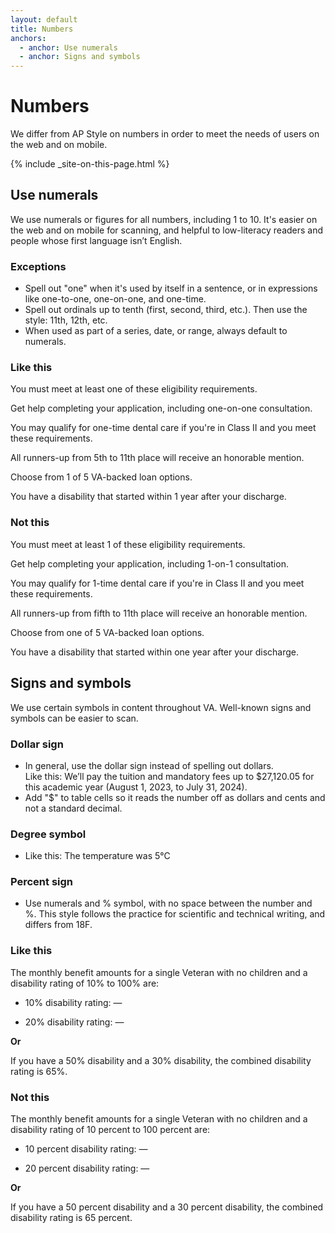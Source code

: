 ```yaml
---
layout: default
title: Numbers
anchors:
  - anchor: Use numerals 
  - anchor: Signs and symbols
---
```


# Numbers

We differ from AP Style on numbers in order to meet the needs of users on the web and on mobile. 

{% include _site-on-this-page.html %}

## Use numerals 
We use numerals or figures for all numbers, including 1 to 10. It's easier on the web and on mobile for scanning, and helpful to low-literacy readers and people whose first language isn’t English.

### Exceptions

- Spell out "one" when it's used by itself in a sentence, or in expressions like one-to-one, one-on-one, and one-time.
- Spell out ordinals up to tenth (first, second, third, etc.). Then use the style: 11th, 12th, etc. 
- When used as part of a series, date, or range, always default to numerals.

<div class="do-dont">
<div class="do-dont__do">
<h3 class="do-dont__heading">Like this</h3>
<div class="do-dont__content" markdown="1">

You must meet at least one of these eligibility requirements. 

Get help completing your application, including one-on-one consultation. 

You may qualify for one-time dental care if you're in Class II and you meet these requirements.

All runners-up from 5th to 11th place will receive an honorable mention.

Choose from 1 of 5 VA-backed loan options.

You have a disability that started within 1 year after your discharge.

</div>
</div>
<div class="do-dont__dont">
<h3 class="do-dont__heading">Not this</h3>
<div class="do-dont__content" markdown="1">

You must meet at least 1 of these eligibility requirements. 

Get help completing your application, including 1-on-1 consultation. 

You may qualify for 1-time dental care if you're in Class II and you meet these requirements.

All runners-up from fifth to 11th place will receive an honorable mention.

Choose from one of 5 VA-backed loan options.

You have a disability that started within one year after your discharge.

</div>
</div>
</div>



## Signs and symbols

We use certain symbols in content throughout VA. Well-known signs and symbols can be easier to scan. 

### Dollar sign
- In general, use the dollar sign instead of spelling out dollars.  
Like this: We’ll pay the tuition and mandatory fees up to $27,120.05 for this academic year (August 1, 2023, to July 31, 2024).
- Add "$" to table cells so it reads the number off as dollars and cents and not a standard decimal.

### Degree symbol
- Like this: The temperature was 5°C

### Percent sign 
- Use numerals and % symbol, with no space between the number and %. This style follows the practice for scientific and technical writing, and differs from 18F. 


<div class="do-dont">
<div class="do-dont__do">
<h3 class="do-dont__heading">Like this</h3>
<div class="do-dont__content" markdown="1">

The monthly benefit amounts for a single Veteran with no children and a disability rating of 10% to 100% are: 

- 10% disability rating: &mdash;

- 20% disability rating: &mdash;

**Or**

If you have a 50% disability and a 30% disability, the combined disability rating is 65%.

</div>
</div>
<div class="do-dont__dont">
<h3 class="do-dont__heading">Not this</h3>
<div class="do-dont__content" markdown="1">

The monthly benefit amounts for a single Veteran with no children and a disability rating of 10 percent to 100 percent are:
 
- 10 percent disability rating: &mdash;

- 20 percent disability rating: &mdash;

**Or**

If you have a 50 percent disability and a 30 percent disability, the combined disability rating is 65 percent.

</div>
</div>
</div>




